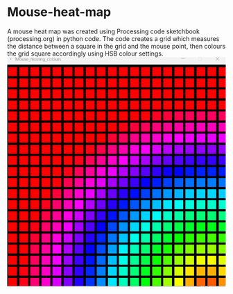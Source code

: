 # Mouse-heat-map
 A mouse heat map was created using Processing code sketchbook (processing.org) in python code. The code creates a grid which measures the distance between a square in the grid and the mouse point, then colours the grid square accordingly using HSB colour settings.
![gif](https://github.com/GitNatalieSem/Mouse-heat-map/blob/main/MouseHeatMap.gif)
